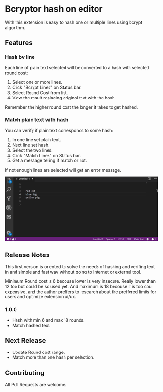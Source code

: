# Bcryptor hash on editor

With this extension is easy to hash one or multiple lines using bcrypt algorithm.

## Features

### Hash by line

Each line of plain text selected will be converted to a hash with selected round cost:

1. Select one or more lines.
2. Click "Bcrypt Lines" on Status bar.
3. Select Round Cost from list.
4. View the result replacing original text with the hash.

Remember the higher round cost the longer it takes to get hashed.

### Match plain text with hash

You can verify if plain text corresponds to some hash:

1. In one line set plain text.
2. Next line set hash.
3. Select the two lines.
4. Click "Match Lines" on Status bar.
5. Get a message telling if match or not.

If not enough lines are selected will get an error message.

![alt text](images/usage.gif "Usage Example")

## Release Notes

This first version is oriented to solve the needs of hashing and verifing text in and simple and fast way without going to Internet or external tool.

Minimum Round cost is 6 becouse lower is very insecure. Really lower than 12 too but could be so used yet.
And maximum is 18 becouse it is too cpu expensive, and the author preffers to research about the preffered limits for users and optimize extension ui/ux.

### 1.0.0

* Hash with min 6 and max 18 rounds.
* Match hashed text.

## Next Release

* Update Round cost range.
* Match more than one hash per selection.

## Contributing

All Pull Requests are welcome.
